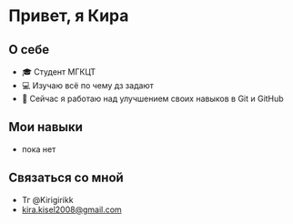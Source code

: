 # Привет, я Кира

## О себе
- 🎓 Студент МГКЦТ
- 💻 Изучаю всё по чему дз задают
- 🌱 Сейчас я работаю над улучшением своих навыков в Git и GitHub

## Мои навыки
- пока нет

## Связаться со мной
- Тг @Kirigirikk
- kira.kisel2008@gmail.com
